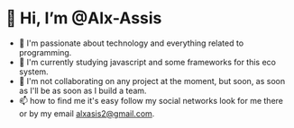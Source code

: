 # 👋 Hi, I’m @Alx-Assis
- 👀 I'm passionate about technology and everything related to programming.
- 🌱 I'm currently studying javascript and some frameworks for this eco system.
- 💞️ I'm not collaborating on any project at the moment, but soon, as soon as I'll be as soon as I build a team.
- 📫 how to find me it's easy follow my social networks look for me there or by my email alxasis2@gmail.com.

<!---
Alx-Assis/Alx-Assis is a ✨ special ✨ repository because its `README.md` (this file) appears on your GitHub profile.
You can click the Preview link to take a look at your changes.
--->
